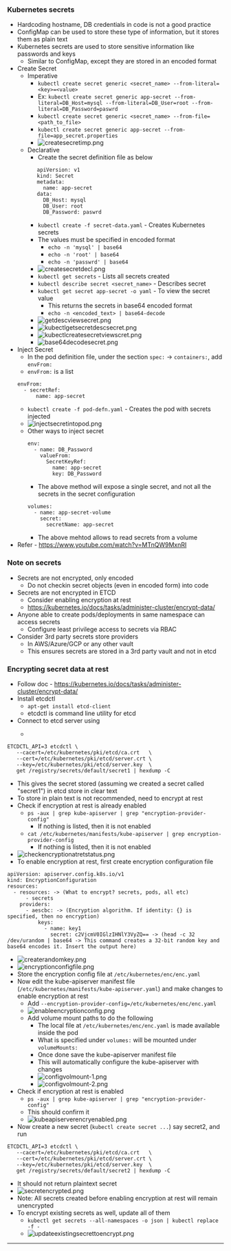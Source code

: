 
### Kubernetes secrets

- Hardcoding hostname, DB credentials in code is not a good practice
- ConfigMap can be used to store these type of information, but it stores them as plain text
- Kubernetes secrets are used to store sensitive information like passwords and keys
	- Similar to ConfigMap, except they are stored in an encoded format
- Create Secret
	- Imperative
		- `kubectl create secret generic <secret_name> --from-literal=<key>=<value>`
		- Ex: `kubectl create secret generic app-secret --from-literal=DB_Host=mysql --from-literal=DB_User=root --from-literal=DB_Password=paswrd`
		- `kubectl create secret generic <secret_name> --from-file=<path_to_file>`
		- `kubectl create secret generic app-secret --from-file=app_secret.properties`
		- ![createsecretimp.png](Attachments/createsecretimp.png)
	- Declarative
		- Create the secret definition file as below
		```
           apiVersion: v1
           kind: Secret
           metadata:
             name: app-secret
           data:
             DB_Host: mysql
             DB_User: root
             DB_Password: paswrd
       ```
		- `kubectl create -f secret-data.yaml` - Creates Kubernetes secrets
		- The values must be specified in encoded format
			- `echo -n 'mysql' | base64`
			- `echo -n 'root' | base64`
			- `echo -n 'passwrd' | base64`
		- ![createsecretdecl.png](Attachments/createsecretdecl.png)
		- `kubectl get secrets` - Lists all secrets created
		- `kubectl describe secret <secret_name>` - Describes secret
		- `kubectl get secret app-secret -o yaml` - To view the secret value
			- This returns the secrets in base64 encoded format
			- `echo -n <encoded_text> | base64-decode`
		- ![getdescviewsecret.png](Attachments/getdescviewsecret.png)
		- ![kubectlgetsecretdescsecret.png](Attachments/kubectlgetsecretdescsecret.png)
		- ![kubectlcreatesecretviewscret.png](Attachments/kubectlcreatesecretviewscret.png)
		- ![base64decodesecret.png](Attachments/base64decodesecret.png)
- Inject Secret
	- In the pod definition file, under the section `spec:` -> `containers:`, add `envFrom:`
	- `envFrom:` is a list
	```
	envFrom:
	  - secretRef:
	      name: app-secret
    ```
	- `kubectl create -f pod-defn.yaml` - Creates the pod with secrets injected
	- ![injectsecretintopod.png](Attachments/injectsecretintopod.png)
	- Other ways to inject secret
		```
		env:
		  - name: DB_Password
		    valueFrom:
		      SecretKeyRef:
		        name: app-secret
		        key: DB_Password
        ```
		- The above method will expose a single secret, and not all the secrets in the secret configuration
		```
		volumes:
		  - name: app-secret-volume
		    secret:
		      secretName: app-secret
       ```
		- The above mehtod allows to read secrets from a volume
- Refer - https://www.youtube.com/watch?v=MTnQW9MxnRI

### Note on secrets

- Secrets are not encrypted, only encoded
	- Do not checkin secret objects (even in encoded form) into code
- Secrets are not encrypted in ETCD
	- Consider enabling encryption at rest
	- https://kubernetes.io/docs/tasks/administer-cluster/encrypt-data/
- Anyone able to create pods/deployments in same namespace can access secrets
	- Configure least privilege access to secrets via RBAC
- Consider 3rd party secrets store providers
	- In AWS/Azure/GCP or any other vault
	- This ensures secrets are stored in a 3rd party vault and not in etcd

### Encrypting secret data at rest

- Follow doc - https://kubernetes.io/docs/tasks/administer-cluster/encrypt-data/
- Install etcdctl
	- `apt-get install etcd-client`
	- etcdctl is command line utility for etcd
- Connect to etcd server using
	- ```

```
ETCDCTL_API=3 etcdctl \
   --cacert=/etc/kubernetes/pki/etcd/ca.crt   \
   --cert=/etc/kubernetes/pki/etcd/server.crt \
   --key=/etc/kubernetes/pki/etcd/server.key  \
   get /registry/secrets/default/secret1 | hexdump -C
```
- This gives the secret stored (assuming we created a secret called "secret1") in etcd store in clear text
- To store in plain text is not recommended, need to encrypt at rest
- Check if encryption at rest is already enabled
	- `ps -aux | grep kube-apiserver | grep "encryption-provider-config"`
		- If nothing is listed, then it is not enabled
	- `cat /etc/kubernetes/manifests/kube-apiserver | grep encryption-provider-config`
		- If nothing is listed, then it is not enabled
- ![checkencryptionatretstatus.png](Attachments/checkencryptionatretstatus.png)
- To enable encryption at rest, first create encryption configuration file
```
apiVersion: apiserver.config.k8s.io/v1
kind: EncryptionConfiguration
resources:
  - resources: -> (What to encrypt? secrets, pods, all etc)
      - secrets
    providers:
      - aescbc: -> (Encryption algorithm. If identity: {} is specified, then no encryption)
          keys:
            - name: key1
              secret: c2VjcmV0IGlzIHNlY3VyZQ== -> (head -c 32 /dev/urandom | base64 -> This command creates a 32-bit random key and base64 encodes it. Insert the output here)

```
- ![createrandomkey.png](Attachments/createrandomkey.png)
- ![encryptionconfigfile.png](Attachments/encryptionconfigfile.png)
- Store the encryption config file at `/etc/kubernetes/enc/enc.yaml`
- Now edit the kube-apiserver manifest file (`/etc/kubernetes/manifests/kube-apiserver.yaml`) and make changes to enable encryption at rest
	- Add `--encryption-provider-config=/etc/kubernetes/enc/enc.yaml`
	- ![enableencryptionconfig.png](Attachments/enableencryptionconfig.png)
	- Add volume mount paths to do the following
		- The local file at `/etc/kubernetes/enc/enc.yaml` is made available inside the pod
		- What is specified under `volumes:` will be mounted under `volumeMounts:`
		- Once done save the kube-apiserver manifest file
		- This will automatically configure the kube-apiserver with changes
		- ![configvolmount-1.png](Attachments/configvolmount-1.png)
		- ![configvolmount-2.png](Attachments/configvolmount-2.png)
- Check if encryption at rest is enabled
	- `ps -aux | grep kube-apiserver | grep "encryption-provider-config"`
	- This should confirm it
	- ![kubeapiserverencryenabled.png](Attachments/kubeapiserverencryenabled.png)
- Now create a new secret (`kubectl create secret ...`) say secret2, and run 
```
ETCDCTL_API=3 etcdctl \
   --cacert=/etc/kubernetes/pki/etcd/ca.crt   \
   --cert=/etc/kubernetes/pki/etcd/server.crt \
   --key=/etc/kubernetes/pki/etcd/server.key  \
   get /registry/secrets/default/secret2 | hexdump -C
```
- It should not return plaintext secret
- ![secretencrypted.png](Attachments/secretencrypted.png)
- Note: All secrets created before enabling encryption at rest will remain unencrypted
- To encrypt existing secrets as well, update all of them
	- `kubectl get secrets --all-namespaces -o json | kubectl replace -f -`
	- ![updateexistingsecrettoencrypt.png](Attachments/updateexistingsecrettoencrypt.png)



---
